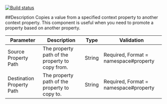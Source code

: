 [![Build status](https://ci.appveyor.com/api/projects/status/github/BizTalkComponents/CopyContextProperty?branch=master)](https://ci.appveyor.com/api/projects/status/github/BizTalkComponents/CopyContextProperty/branch/master)

##Description
Copies a value from a specified context property to another context property.
This component is useful when you need to promote a property based on another property.

| Parameter               | Description                                 | Type| Validation|
| ------------------------|---------------------------------------------|------|-------------------------------------|
|Source Property Path|The property path of the property to copy from.|String|Required, Format = namespace#property|
|Destination Property Path|The property path of the property to copy to.|String|Required, Format = namespace#property|

